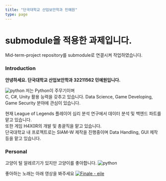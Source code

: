 ```yaml
---
title: "단국대학교 산업보안학과 민예원"
type: page
---
```


# submodule을 적용한 과제입니다.
Mid-term-project repository를 submodule로 연결시켜 작업하였습니다.

### Introduction
<b>안녕하세요. 단국대학교 산업보안학과 32211562 민예원입니다.</b>  

![python](/mid-term-project/python.png)
저는 Python이 주무기이며  
C, C#, Unity 활용 능력을 갖추고 있습니다.
Data Science, Game Developing, Game Security 분야에 관심이 있습니다.  
  
현재 League of Legends 플레이어 심리 분석 연구에서 데이터 분석 및 백엔드 파트를 맡고 있습니다.  
또한 게임 H4X0R의 개발 및 총괄직을 맡고 있습니다.  
단국대학교 내 프로젝트로는 SIAM-W 제작을 진행중이며 Data Handling, GUI 제작 등을 맡고 있습니다.  

### Personal
고양이 털 알레르기가 있지만 고양이를 좋아합니다.
![python](/mid-term-project/cat.png)

좋아하는 노래는 아래 영상을 봐주세요
[![Finale - eile](http://img.youtube.com/vi/1lYb9nLO_FY/0.jpg)](https://youtu.be/1lYb9nLO_FY)
